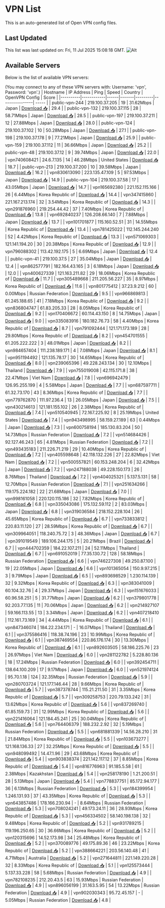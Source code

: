 # VPN List

This is an auto-generated list of Open VPN config files.

## Last Updated

This list was last updated on: Fri, 11 Jul 2025 15:08:18 GMT.
![Alt](https://repobeats.axiom.co/api/embed/186b98318ef1479477931607c1ad7d823f12451f.svg "Repobeats analytics image")

## Available Servers

Below is the list of available VPN servers:

(You may connect to any of these VPN servers with: Username: 'vpn', Password: 'vpn'.)
| Hostname | IP Address | Ping | Speed | Country | OpenVPN Config | Score |
|----------|------------|------|-------|---------|----------------| ----- |
| public-vpn-244 | 219.100.37.205 | 19 | 31.62Mbps | Japan | [Download 📥](./configs/server_0_JP.ovpn) | 29.4 |
| public-vpn-132 | 219.100.37.115 | 28 | 58.71Mbps | Japan | [Download 📥](./configs/server_1_JP.ovpn) | 28.5 |
| public-vpn-197 | 219.100.37.211 | 12 | 27.88Mbps | Japan | [Download 📥](./configs/server_2_JP.ovpn) | 28.0 |
| public-vpn-124 | 219.100.37.102 | 10 | 50.28Mbps | Japan | [Download 📥](./configs/server_3_JP.ovpn) | 27.1 |
| public-vpn-198 | 219.100.37.178 | 9 | 77.21Mbps | Japan | [Download 📥](./configs/server_4_JP.ovpn) | 25.9 |
| public-vpn-159 | 219.100.37.112 | 11 | 36.66Mbps | Japan | [Download 📥](./configs/server_5_JP.ovpn) | 25.2 |
| public-vpn-48 | 219.100.37.12 | 9 | 39.74Mbps | Japan | [Download 📥](./configs/server_6_JP.ovpn) | 22.0 |
| vpn740608421 | 24.6.7.135 | 14 | 46.28Mbps | United States | [Download 📥](./configs/server_7_US.ovpn) | 18.7 |
| public-vpn-213 | 219.100.37.200 | 10 | 39.58Mbps | Japan | [Download 📥](./configs/server_8_JP.ovpn) | 16.2 |
| vpn830613090 | 223.135.47.109 | 5 | 97.53Mbps | Japan | [Download 📥](./configs/server_9_JP.ovpn) | 14.9 |
| public-vpn-104 | 219.100.37.58 | 17 | 43.05Mbps | Japan | [Download 📥](./configs/server_10_JP.ovpn) | 14.7 |
| vpn165692380 | 221.152.115.166 | 26 | 6.44Mbps | Korea Republic of | [Download 📥](./configs/server_11_KR.ovpn) | 14.4 |
| vpn347415860 | 221.167.213.174 | 32 | 3.54Mbps | Korea Republic of | [Download 📥](./configs/server_12_KR.ovpn) | 14.3 |
| vpn291876960 | 219.254.44.42 | 37 | 7.40Mbps | Korea Republic of | [Download 📥](./configs/server_13_KR.ovpn) | 13.8 |
| vpn692840237 | 126.208.66.140 | 7 | 7.88Mbps | Japan | [Download 📥](./configs/server_14_JP.ovpn) | 13.7 |
| vpn101701877 | 115.160.52.51 | 31 | 14.55Mbps | Korea Republic of | [Download 📥](./configs/server_15_KR.ovpn) | 13.4 |
| vpn781425022 | 112.145.244.240 | 52 | 4.42Mbps | Korea Republic of | [Download 📥](./configs/server_16_KR.ovpn) | 13.3 |
| vpn571069303 | 121.141.194.20 | 30 | 20.38Mbps | Korea Republic of | [Download 📥](./configs/server_17_KR.ovpn) | 12.9 |
| vpn796088302 | 113.42.192.175 | 5 | 6.69Mbps | Japan | [Download 📥](./configs/server_18_JP.ovpn) | 12.4 |
| public-vpn-41 | 219.100.37.5 | 27 | 35.04Mbps | Japan | [Download 📥](./configs/server_19_JP.ovpn) | 12.4 |
| vpn862577791 | 182.164.43.165 | 3 | 6.18Mbps | Japan | [Download 📥](./configs/server_20_JP.ovpn) | 12.0 |
| vpn400627339 | 121.163.211.82 | 29 | 18.06Mbps | Korea Republic of | [Download 📥](./configs/server_21_KR.ovpn) | 11.7 |
| vpn305489668 | 211.205.56.227 | 35 | 8.97Mbps | Korea Republic of | [Download 📥](./configs/server_22_KR.ovpn) | 11.6 |
| vpn801775412 | 37.23.9.212 | 60 | 0.00Mbps | Russian Federation | [Download 📥](./configs/server_23_RU.ovpn) | 9.5 |
| vpn966869813 | 61.245.188.65 | 41 | 7.18Mbps | Korea Republic of | [Download 📥](./configs/server_24_KR.ovpn) | 9.2 |
| vpn836804747 | 61.83.205.33 | 28 | 8.05Mbps | Korea Republic of | [Download 📥](./configs/server_25_KR.ovpn) | 9.2 |
| vpn170406672 | 60.114.43.150 | 8 | 14.75Mbps | Japan | [Download 📥](./configs/server_26_JP.ovpn) | 9.0 |
| vpn335083916 | 180.182.76.73 | 58 | 4.40Mbps | Korea Republic of | [Download 📥](./configs/server_27_KR.ovpn) | 8.7 |
| vpn791092444 | 121.171.173.189 | 28 | 29.80Mbps | Korea Republic of | [Download 📥](./configs/server_28_KR.ovpn) | 8.2 |
| vpn454701555 | 61.205.222.222 | 3 | 48.01Mbps | Japan | [Download 📥](./configs/server_29_JP.ovpn) | 8.2 |
| vpn984657404 | 111.238.189.171 | 4 | 7.08Mbps | Japan | [Download 📥](./configs/server_30_JP.ovpn) | 8.1 |
| vpn951194492 | 121.135.78.17 | 30 | 14.65Mbps | Korea Republic of | [Download 📥](./configs/server_31_KR.ovpn) | 8.0 |
| vpn239065396 | 49.228.243.134 | 30 | 12.10Mbps | Thailand | [Download 📥](./configs/server_32_TH.ovpn) | 7.9 |
| vpn755019008 | 42.115.171.8 | 38 | 22.47Mbps | Viet Nam | [Download 📥](./configs/server_33_VN.ovpn) | 7.8 |
| vpn696942479 | 126.95.255.199 | 4 | 5.58Mbps | Japan | [Download 📥](./configs/server_34_JP.ovpn) | 7.7 |
| vpn687597711 | 61.32.73.170 | 43 | 8.36Mbps | Korea Republic of | [Download 📥](./configs/server_35_KR.ovpn) | 7.7 |
| vpn779762870 | 111.97.236.4 | 13 | 26.05Mbps | Japan | [Download 📥](./configs/server_36_JP.ovpn) | 7.5 |
| vpn430214613 | 121.181.155.102 | 26 | 2.38Mbps | Korea Republic of | [Download 📥](./configs/server_37_KR.ovpn) | 7.4 |
| vpn510540945 | 72.167.225.92 | 8 | 25.19Mbps | United States | [Download 📥](./configs/server_38_US.ovpn) | 7.4 |
| vpn943498995 | 58.159.27.189 | 63 | 0.44Mbps | Japan | [Download 📥](./configs/server_39_JP.ovpn) | 7.3 |
| vpn600758194 | 185.130.83.204 | 50 | 14.73Mbps | Russian Federation | [Download 📥](./configs/server_40_RU.ovpn) | 7.2 |
| vpn514684426 | 92.127.46.243 | 65 | 4.81Mbps | Russian Federation | [Download 📥](./configs/server_41_RU.ovpn) | 7.2 |
| vpn493435183 | 211.226.71.219 | 29 | 10.40Mbps | Korea Republic of | [Download 📥](./configs/server_42_KR.ovpn) | 7.2 |
| vpn405598648 | 42.118.132.226 | 27 | 22.82Mbps | Viet Nam | [Download 📥](./configs/server_43_VN.ovpn) | 7.2 |
| vpn500557821 | 60.153.248.204 | 6 | 32.42Mbps | Japan | [Download 📥](./configs/server_44_JP.ovpn) | 7.2 |
| vpn247188038 | 49.228.150.173 | 26 | 8.76Mbps | Thailand | [Download 📥](./configs/server_45_TH.ovpn) | 7.2 |
| vpn404025321 | 5.137.5.131 | 58 | 12.70Mbps | Russian Federation | [Download 📥](./configs/server_46_RU.ovpn) | 7.1 |
| vpn251634266 | 119.175.224.182 | 22 | 21.68Mbps | Japan | [Download 📥](./configs/server_47_JP.ovpn) | 7.0 |
| vpn998161058 | 220.120.115.186 | 32 | 7.82Mbps | Korea Republic of | [Download 📥](./configs/server_48_KR.ovpn) | 6.8 |
| vpn335043086 | 175.132.59.112 | 2 | 83.03Mbps | Japan | [Download 📥](./configs/server_49_JP.ovpn) | 6.8 |
| vpn319036584 | 218.152.228.104 | 26 | 45.65Mbps | Korea Republic of | [Download 📥](./configs/server_50_KR.ovpn) | 6.7 |
| vpn733833812 | 220.83.11.120 | 27 | 28.59Mbps | Korea Republic of | [Download 📥](./configs/server_51_KR.ovpn) | 6.7 |
| vpn309964051 | 118.240.75.72 | 3 | 48.36Mbps | Japan | [Download 📥](./configs/server_52_JP.ovpn) | 6.7 |
| vpn391019549 | 189.106.244.175 | 5 | 20.21Mbps | Brazil | [Download 📥](./configs/server_53_BR.ovpn) | 6.7 |
| vpn444702359 | 184.22.107.211 | 24 | 52.11Mbps | Thailand | [Download 📥](./configs/server_54_TH.ovpn) | 6.7 |
| vpn691052019 | 77.35.130.72 | 128 | 58.18Mbps | Russian Federation | [Download 📥](./configs/server_55_RU.ovpn) | 6.6 |
| vpn746227308 | 49.250.87.100 | 19 | 22.05Mbps | Japan | [Download 📥](./configs/server_56_JP.ovpn) | 6.6 |
| vpn101365054 | 150.9.97.215 | 3 | 9.79Mbps | Japan | [Download 📥](./configs/server_57_JP.ovpn) | 6.5 |
| vpn893698529 | 1.230.114.139 | 32 | 9.32Mbps | Korea Republic of | [Download 📥](./configs/server_58_KR.ovpn) | 6.3 |
| vpn383041009 | 60.104.32.76 | 4 | 29.37Mbps | Japan | [Download 📥](./configs/server_59_JP.ovpn) | 6.3 |
| vpn151676033 | 60.96.58.251 | 5 | 31.77Mbps | Japan | [Download 📥](./configs/server_60_JP.ovpn) | 6.2 |
| vpn379801778 | 92.203.77.135 | 11 | 70.06Mbps | Japan | [Download 📥](./configs/server_61_JP.ovpn) | 6.2 |
| vpn214927107 | 59.166.113.55 | 13 | 3.34Mbps | Japan | [Download 📥](./configs/server_62_JP.ovpn) | 6.2 |
| vpn407218410 | 112.161.73.169 | 34 | 4.44Mbps | Korea Republic of | [Download 📥](./configs/server_63_KR.ovpn) | 6.1 |
| vpn847346074 | 184.22.234.171 | - | 16.07Mbps | Thailand | [Download 📥](./configs/server_64_TH.ovpn) | 6.1 |
| vpn375586416 | 118.38.74.196 | 23 | 10.99Mbps | Korea Republic of | [Download 📥](./configs/server_65_KR.ovpn) | 6.1 |
| vpn387469554 | 220.86.176.174 | 30 | 13.30Mbps | Korea Republic of | [Download 📥](./configs/server_66_KR.ovpn) | 6.1 |
| vpn892603505 | 58.186.225.76 | 23 | 26.97Mbps | Viet Nam | [Download 📥](./configs/server_67_VN.ovpn) | 6.0 |
| vpn281122782 | 5.228.80.136 | 18 | 17.24Mbps | Russian Federation | [Download 📥](./configs/server_68_RU.ovpn) | 6.0 |
| vpn392454711 | 138.64.100.209 | 17 | 9.17Mbps | Japan | [Download 📥](./configs/server_69_JP.ovpn) | 6.0 |
| vpn521974124 | 95.70.1.18 | 124 | 32.35Mbps | Russian Federation | [Download 📥](./configs/server_70_RU.ovpn) | 5.9 |
| vpn280703724 | 121.177.146.44 | 28 | 9.66Mbps | Korea Republic of | [Download 📥](./configs/server_71_KR.ovpn) | 5.7 |
| vpn387378744 | 115.21.211.50 | 31 | 3.35Mbps | Korea Republic of | [Download 📥](./configs/server_72_KR.ovpn) | 5.7 |
| vpn309258753 | 220.79.133.242 | 31 | 13.62Mbps | Korea Republic of | [Download 📥](./configs/server_73_KR.ovpn) | 5.6 |
| vpn837269740 | 61.85.159.73 | 31 | 12.99Mbps | Korea Republic of | [Download 📥](./configs/server_74_KR.ovpn) | 5.6 |
| vpn221416064 | 121.184.45.241 | 25 | 30.04Mbps | Korea Republic of | [Download 📥](./configs/server_75_KR.ovpn) | 5.6 |
| vpn764406379 | 188.232.2.92 | 32 | 5.19Mbps | Russian Federation | [Download 📥](./configs/server_76_RU.ovpn) | 5.5 |
| vpn681881339 | 14.56.28.210 | 31 | 21.84Mbps | Korea Republic of | [Download 📥](./configs/server_77_KR.ovpn) | 5.5 |
| vpn103673277 | 121.168.136.33 | 27 | 32.25Mbps | Korea Republic of | [Download 📥](./configs/server_78_KR.ovpn) | 5.5 |
| vpn948099492 | 14.47.1.96 | 29 | 43.68Mbps | Korea Republic of | [Download 📥](./configs/server_79_KR.ovpn) | 5.4 |
| vpn903838374 | 221.142.117.12 | 37 | 8.85Mbps | Korea Republic of | [Download 📥](./configs/server_80_KR.ovpn) | 5.4 |
| vpn816776963 | 91.185.5.58 | 61 | 2.38Mbps | Kazakhstan | [Download 📥](./configs/server_81_KZ.ovpn) | 5.4 |
| vpn258178190 | 1.21.200.51 | 28 | 5.13Mbps | Japan | [Download 📥](./configs/server_82_JP.ovpn) | 5.4 |
| vpn778837751 | 85.172.94.177 | 36 | 6.13Mbps | Russian Federation | [Download 📥](./configs/server_83_RU.ovpn) | 5.3 |
| vpn184399954 | 1.246.131.93 | 37 | 43.35Mbps | Korea Republic of | [Download 📥](./configs/server_84_KR.ovpn) | 5.3 |
| vpn643857486 | 178.166.230.94 | - | 8.64Mbps | Russian Federation | [Download 📥](./configs/server_85_RU.ovpn) | 5.3 |
| vpn708024241 | 49.173.24.11 | 36 | 28.93Mbps | Korea Republic of | [Download 📥](./configs/server_86_KR.ovpn) | 5.3 |
| vpn456334502 | 58.140.198.138 | 32 | 9.48Mbps | Korea Republic of | [Download 📥](./configs/server_87_KR.ovpn) | 5.2 |
| vpn931789215 | 119.196.250.65 | 30 | 36.66Mbps | Korea Republic of | [Download 📥](./configs/server_88_KR.ovpn) | 5.2 |
| vpn120315696 | 14.52.173.98 | 34 | 25.48Mbps | Korea Republic of | [Download 📥](./configs/server_89_KR.ovpn) | 5.2 |
| vpn370089776 | 49.175.89.36 | 46 | 23.22Mbps | Korea Republic of | [Download 📥](./configs/server_90_KR.ovpn) | 5.2 |
| vpn388664221 | 203.56.140.48 | 41 | 4.71Mbps | Australia | [Download 📥](./configs/server_91_AU.ovpn) | 5.2 |
| vpn271644811 | 221.149.220.28 | 32 | 8.33Mbps | Korea Republic of | [Download 📥](./configs/server_92_KR.ovpn) | 5.1 |
| vpn125573444 | 5.137.33.228 | 58 | 5.68Mbps | Russian Federation | [Download 📥](./configs/server_93_RU.ovpn) | 4.9 |
| vpn782108235 | 212.20.43.5 | 63 | 15.93Mbps | Russian Federation | [Download 📥](./configs/server_94_RU.ovpn) | 4.9 |
| vpn896056199 | 31.163.5.95 | 54 | 13.22Mbps | Russian Federation | [Download 📥](./configs/server_95_RU.ovpn) | 4.9 |
| vpn902030343 | 95.72.45.157 | - | 5.05Mbps | Russian Federation | [Download 📥](./configs/server_96_RU.ovpn) | 4.8 |
